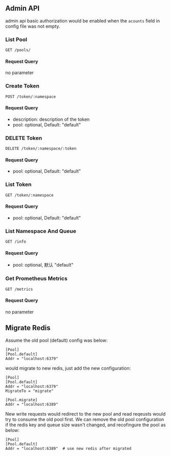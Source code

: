 ## Admin API

admin api basic authorization would be enabled when the `acounts` field in config file was not empty.

### List Pool 

```
GET /pools/
```

#### Request Query

no parameter

### Create Token 

```
POST /token/:namespace
```

#### Request Query

- description: description of the token
- pool: optional, Default: "default"


### DELETE Token

```
DELETE /token/:namespace/:token
```

#### Request Query
- pool: optional, Default: "default"


### List Token 

```
GET /token/:namespace
```

#### Request Query
- pool: optional, Default: "default"

### List Namespace And Queue

```
GET /info
```

#### Request Query
- pool: optional, 默认 "default"

### Get Prometheus Metrics 

```
GET /metrics
```

#### Request Query

no parameter

## Migrate Redis

Assume the old pool (default) config was below:

```
[Pool]
[Pool.default]
Addr = "localhost:6379"
```

would migrate to new redis, just add the new configuration:

```
[Pool]
[Pool.default]
Addr = "localhost:6379"
MigrateTo = "migrate"

[Pool.migrate]
Addr = "localhost:6389"
```

New write requests would redirect to the new pool and read reqeusts would try to consume the old pool first. We
can remove the old pool configuration if the redis key and queue size wasn't changed, and recofingure the pool as below:

```
[Pool]
[Pool.default]
Addr = "localhost:6389"  # use new redis after migrated 
```
